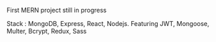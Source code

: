 First MERN project still in progress

Stack : MongoDB, Express, React, Nodejs. Featuring JWT, Mongoose, Multer, Bcrypt, Redux, Sass

